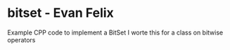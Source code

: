# bitset -  Evan Felix
Example CPP code to implement a BitSet
I worte this for a class on bitwise operators
